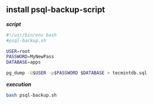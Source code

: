 ## install psql-backup-script



**_script_**
```bash
#!/usr/bin/env bash
#psql-backup.sh

USER=root
PASSWORD=MyNewPass
DATABASE=apps

pg_dump -U$USER -p$PASSWORD $DATABASE > tecmintdb.sql 
```

**_execution_**

```bash
bash psql-backup.sh
```
